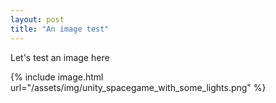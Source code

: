 ```yaml
---
layout: post
title: "An image test"
---
```


Let's test an image here

{% include image.html url="/assets/img/unity_spacegame_with_some_lights.png" %}
